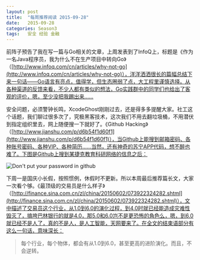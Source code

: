 ```yaml
---
layout: post
title:  "每周推荐阅读 2015-09-28"
date:   2015-09-28
categories: Season3
tags:   安全 经验 金融
---
```


前阵子预告了我在写一篇与Go相关的文章，上周发表到了InfoQ上，标题是《作为一名Java程序员，我为什么不在生产项目中转向Go》（[http://www.infoq.com/cn/articles/why-not-go](http://www.infoq.com/cn/articles/why-not-go)），洋洋洒洒很长的篇幅总结下来一句话——Go语言有亮点，值得学，但生态圈弱了点，大工程里谨慎选择。从各种渠道的反馈来看，不少人都有类似的想法，Go实践群中的同学们也给出了客观的评价，嗯，至少没把我踢出来……

安全问题，必须警钟长鸣，XcodeGhost刚刚过去，还是得多多提醒大家。社工这个话题，我们聊过很多次了，究极黑客技术，这次我们不用去翻垃圾桶，不用潜伏到指定组织里去，网上随便搜一下就好了。《Github Hacking》（[http://www.jianshu.com/p/d6b54f1d60f1](http://www.jianshu.com/p/d6b54f1d60f1)），当Github上能搜到邮箱密码、各种账号密码、各种VIP、各种简历……当然，还有神奇的苏宁APP代码，想不醉也难了。下图是Github上搜到某捷克教育科研网络的信息之后：

![Don't put your password in github](http://7xn7do.com1.z0.glb.clouddn.com/images/github-password.png-normalized)

下周一是国庆小长假，按照惯例，休假时不更新。所以本周最后推荐篇长文，大家一次看个够。《最顶级的交易员是什么样子》（[http://finance.sina.com.cn/zl/china/20150602/073922324282.shtml](http://finance.sina.com.cn/zl/china/20150602/073922324282.shtml)），文中描述了交易员这个行业，从1.0到6.0的演化过程，到4.0时就已经能造成灾难性毁灭了，搞垮巴林银行的就是4.0，那5.0和6.0岂不是更恐怖的角色么，嗯，到6.0就已经不是人了，真的不是人，是人工智能，天网要来了。在全文的结束语部分有这么一句话，意味深长：

> 每个行业，每个物体，都会有从1.0到6.0，甚至更高的进阶演化。而且，不会逆转。

